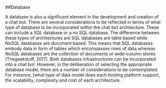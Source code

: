 ##Database

A database is also a significant element in the development and creation of a chat bot. There are several considerations to be reflected in terms of what type of database to be incorporated within the chat bot architecture. These can include a SQL database or a no SQL database. The difference between these types of architectures are SQL databases are table based while NoSQL databases are document based. This means that SQL databases embody data in form of tables which encompasses rows of data whereas NoSQL databases are the collection of documents or wide-column stores (Thegeekstuff, 2017). Both databases infrastructures can be incorporated into a chat bot. However, in the deliberation of selecting the appropriate database model, there are a number of considerations to be contemplated. For instance, [what type of data model does each hosting platform support, the scalability, complexity and cost of each architecture. 


